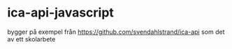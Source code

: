 # ica-api-javascript
bygger på exempel från https://github.com/svendahlstrand/ica-api 
som det av ett skolarbete
